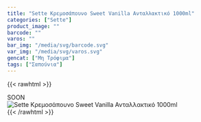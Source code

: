 ```yaml
---
title: "Sette Κρεμοσάπουνο Sweet Vanilla Ανταλλακτικό 1000ml"
categories: ["Sette"]
product_image: ""
barcode: ""
varos: ""
bar_img: "/media/svg/barcode.svg"
var_img: "/media/svg/varos.svg"
gencat: ["Μη Τρόφιμα"]
tags: ["Σαπούνια"]
---
```

{{< rawhtml >}}

<div class="sload421"><div class="product">SOON<br><div class="pimg"><img alt="Sette Κρεμοσάπουνο Sweet Vanilla Ανταλλακτικό 1000ml" title="Sette Κρεμοσάπουνο Sweet Vanilla Ανταλλακτικό 1000ml" src="/media/images/sette-kremosapouno-sweet-vanilla-antallaktiko-1000ml.jpg"></div></div></div>
{{< /rawhtml >}}


